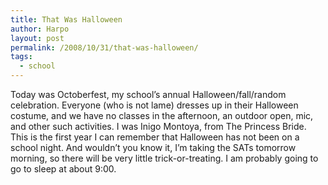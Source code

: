 ```yaml
---
title: That Was Halloween
author: Harpo
layout: post
permalink: /2008/10/31/that-was-halloween/
tags:
  - school
---
```

Today was Octoberfest, my school&#8217;s annual Halloween/fall/random celebration. Everyone (who is not lame) dresses up in their Halloween costume, and we have no classes in the afternoon, an outdoor open, mic, and other such activities. I was Inigo Montoya, from The Princess Bride.  
This is the first year I can remember that Halloween has not been on a school night. And wouldn&#8217;t you know it, I&#8217;m taking the SATs tomorrow morning, so there will be very little trick-or-treating. I am probably going to go to sleep at about 9:00.